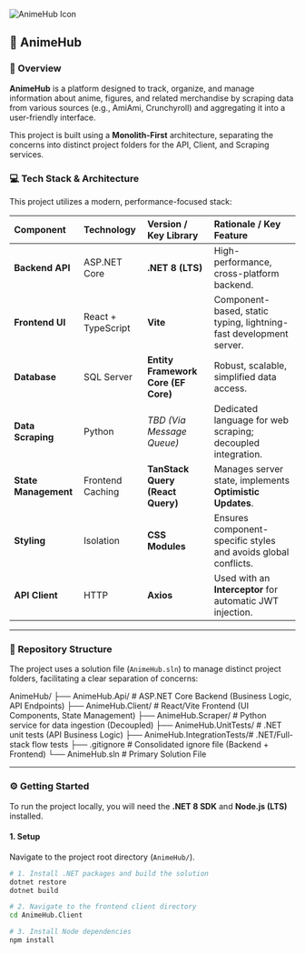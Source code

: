 ![AnimeHub Icon](AnimeHub.Client/public/AnimeHubIcon.ico)
## 🚀 AnimeHub

### 🎯 Overview

**AnimeHub** is a platform designed to track, organize, and manage information about anime, figures, and related merchandise by scraping data from various sources (e.g., AmiAmi, Crunchyroll) and aggregating it into a user-friendly interface.

This project is built using a **Monolith-First** architecture, separating the concerns into distinct project folders for the API, Client, and Scraping services.

### 💻 Tech Stack & Architecture

This project utilizes a modern, performance-focused stack:

| Component | Technology | Version / Key Library | Rationale / Key Feature |
| :--- | :--- | :--- | :--- |
| **Backend API** | ASP.NET Core | **.NET 8 (LTS)** | High-performance, cross-platform backend. |
| **Frontend UI** | React + TypeScript | **Vite** | Component-based, static typing, lightning-fast development server. |
| **Database** | SQL Server | **Entity Framework Core (EF Core)** | Robust, scalable, simplified data access. |
| **Data Scraping** | Python | *TBD (Via Message Queue)* | Dedicated language for web scraping; decoupled integration. |
| **State Management**| Frontend Caching | **TanStack Query (React Query)** | Manages server state, implements **Optimistic Updates**. |
| **Styling** | Isolation | **CSS Modules** | Ensures component-specific styles and avoids global conflicts. |
| **API Client** | HTTP | **Axios** | Used with an **Interceptor** for automatic JWT injection. |

---

### 📂 Repository Structure

The project uses a solution file (`AnimeHub.sln`) to manage distinct project folders, facilitating a clear separation of concerns:

AnimeHub/ 
├── AnimeHub.Api/ # ASP.NET Core Backend (Business Logic, API Endpoints) 
├── AnimeHub.Client/ # React/Vite Frontend (UI Components, State Management) 
├── AnimeHub.Scraper/ # Python service for data ingestion (Decoupled) 
├── AnimeHub.UnitTests/ # .NET unit tests (API Business Logic) 
├── AnimeHub.IntegrationTests/# .NET/Full-stack flow tests 
├── .gitignore # Consolidated ignore file (Backend + Frontend) 
└── AnimeHub.sln # Primary Solution File

---

### ⚙️ Getting Started

To run the project locally, you will need the **.NET 8 SDK** and **Node.js (LTS)** installed.

#### 1. Setup

Navigate to the project root directory (`AnimeHub/`).

```bash
# 1. Install .NET packages and build the solution
dotnet restore
dotnet build

# 2. Navigate to the frontend client directory
cd AnimeHub.Client

# 3. Install Node dependencies
npm install